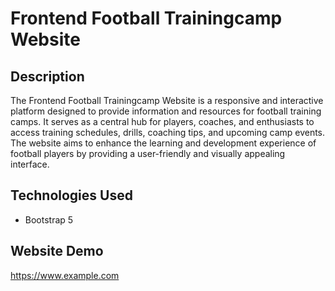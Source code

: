 # Frontend Football Trainingcamp Website

## Description

The Frontend Football Trainingcamp Website is a responsive and interactive platform designed to provide information and resources for football training camps. It serves as a central hub for players, coaches, and enthusiasts to access training schedules, drills, coaching tips, and upcoming camp events. The website aims to enhance the learning and development experience of football players by providing a user-friendly and visually appealing interface.

## Technologies Used

- Bootstrap 5

## Website Demo

https://www.example.com
